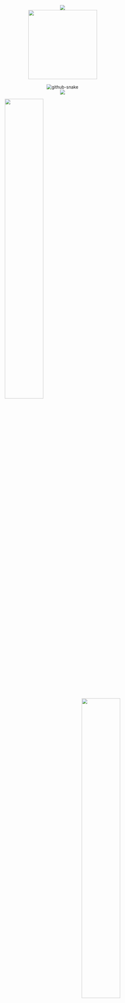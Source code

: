 <div align="center">

  <!-- dynamic typing effect 动态打字效果 -->
  <div>
    <a href="https://sunxingboo.github.io/">
      <img src="https://readme-typing-svg.demolab.com?font=Fira+Code&pause=1000&width=435&lines=console.log(%22Hello%2C%20World%22);Praying to be bug-free!&center=true&size=27" />
    </a>
  </div>


  <!-- knock code pictures 敲代码的图片 -->
  <picture>
    <source media="(prefers-color-scheme: dark)" srcset="https://cdn.jsdelivr.net/gh/sun0225SUN/sun0225SUN/assets/images/coding.gif" />
    <source media="(prefers-color-scheme: light)" srcset="https://cdn.jsdelivr.net/gh/sun0225SUN/sun0225SUN/assets/images/developer.svg" height="225px" />
    <img src="https://cdn.jsdelivr.net/gh/sun0225SUN/sun0225SUN/assets/images/coding.gif" />
  </picture>

  <!-- for beauty 留个空行好看点 -->
  <div>&nbsp;</div>


  <!-- Snake Code Contribution Map 贪吃蛇代码贡献图 -->
  <picture>
    <source media="(prefers-color-scheme: dark)" srcset="https://cdn.jsdelivr.net/gh/sun0225SUN/sun0225SUN/profile-snake-contrib/github-contribution-grid-snake-dark.svg" />
    <source media="(prefers-color-scheme: light)" srcset="https://cdn.jsdelivr.net/gh/sun0225SUN/sun0225SUN/profile-snake-contrib/github-contribution-grid-snake.svg" />
    <img alt="github-snake" src="https://cdn.jsdelivr.net/gh/sun0225SUN/sun0225SUN/profile-snake-contrib/github-contribution-grid-snake-dark.svg" />
  </picture>


<!-- ########################################## 分割 ########################################## -->

<div align="center">




<!-- GitHub 奖杯🏆 -->

<div><img src="https://github-profile-trophy.vercel.app/?username=sunxingboo&theme=gruvbox&row=1&column=7&no-frame=true&no-bg=true" /><br/></div>



<!-- ########################################## 分割 ########################################## -->

<div align="center" >

<!-- GitHub 数据统计 -->

<img width="50%" align="left" src="https://github-readme-stats-git-masterrstaa-rickstaa.vercel.app/api?username=sunxingboo&hide_title=true&show_icons=true&include_all_commits=true&line_height=21text_color=718096&icon_color=805AD5&bg_color=ffffff" /><img width=50% align="right" src="https://github-readme-stats-git-masterrstaa-rickstaa.vercel.app/api?username=sunxingboo&hide_title=true&show_icons=true&include_all_commits=true&line_height=21text_color=718096&icon_color=805AD5&bg_color=ffffff" />









<div align="center" >

